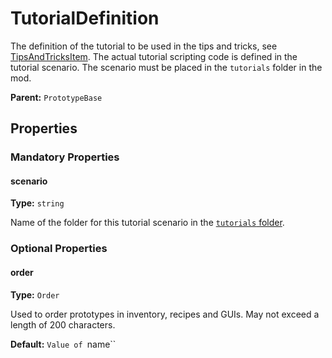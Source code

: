 # TutorialDefinition

The definition of the tutorial to be used in the tips and tricks, see [TipsAndTricksItem](prototype:TipsAndTricksItem). The actual tutorial scripting code is defined in the tutorial scenario. The scenario must be placed in the `tutorials` folder in the mod.

**Parent:** `PrototypeBase`

## Properties

### Mandatory Properties

#### scenario

**Type:** `string`

Name of the folder for this tutorial scenario in the [`tutorials` folder](https://wiki.factorio.com/Tutorial:Mod_structure#Subfolders).

### Optional Properties

#### order

**Type:** `Order`

Used to order prototypes in inventory, recipes and GUIs. May not exceed a length of 200 characters.

**Default:** `Value of `name``


